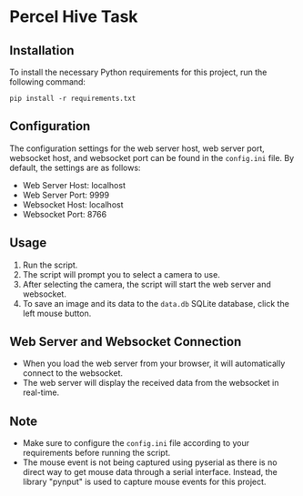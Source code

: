 # Percel Hive Task

## Installation
To install the necessary Python requirements for this project, run the following command:
```
pip install -r requirements.txt
```

## Configuration
The configuration settings for the web server host, web server port, websocket host, and websocket port can be found in the `config.ini` file. By default, the settings are as follows:
- Web Server Host: localhost
- Web Server Port: 9999
- Websocket Host: localhost
- Websocket Port: 8766

## Usage
1. Run the script.
2. The script will prompt you to select a camera to use.
3. After selecting the camera, the script will start the web server and websocket.
4. To save an image and its data to the `data.db` SQLite database, click the left mouse button.

## Web Server and Websocket Connection
- When you load the web server from your browser, it will automatically connect to the websocket.
- The web server will display the received data from the websocket in real-time.

## Note
- Make sure to configure the `config.ini` file according to your requirements before running the script.
- The mouse event is not being captured using pyserial as there is no direct way to get mouse data through a serial interface. Instead, the library "pynput" is used to capture mouse events for this project.